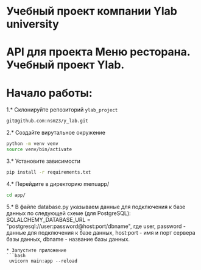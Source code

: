 # Учебный проект компании Ylab university
# API для проекта Меню ресторана. Учебный проект Ylab. 


# Начало работы:
1.* Склонируйте репозиторий `ylab_project`
```bash
git@github.com:nsm23/y_lab.git
```
2.* Создайте вирутальное окружение
```bash
python -m venv venv
source venv/bin/activate
```
3.* Установите зависимости
```bash
pip install -r requirements.txt
```
4.* Перейдите в директорию menuapp/
```bash
cd app/
```
5.* В файле database.py указываем данные для подключения к базе данных по следующей схеме (для PostgreSQL):
SQLALCHEMY_DATABASE_URL = "postgresql://user:password@host:port/dbname",
где user, password - данные для подключения к базе данных, host:port - имя и порт сервера базы данных, dbname - название базы данных.
```
* Запустите приложение
```bash
 uvicorn main:app --reload
```

